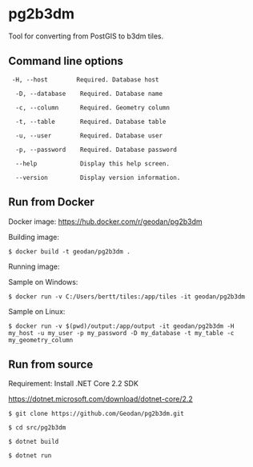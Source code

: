 # pg2b3dm

Tool for converting from PostGIS to b3dm tiles.

## Command line options

```
 -H, --host        Required. Database host

  -D, --database    Required. Database name

  -c, --column      Required. Geometry column

  -t, --table       Required. Database table

  -u, --user        Required. Database user

  -p, --password    Required. Database password

  --help            Display this help screen.

  --version         Display version information.
  ```

## Run from Docker

Docker image: https://hub.docker.com/r/geodan/pg2b3dm

Building image:

```
$ docker build -t geodan/pg2b3dm .
```

Running image:

Sample on Windows: 

```
$ docker run -v C:/Users/bertt/tiles:/app/tiles -it geodan/pg2b3dm
```

Sample on Linux:

```
$ docker run -v $(pwd)/output:/app/output -it geodan/pg2b3dm -H my_host -u my_user -p my_password -D my_database -t my_table -c my_geometry_column
```

## Run from source

Requirement: Install .NET Core 2.2 SDK 

https://dotnet.microsoft.com/download/dotnet-core/2.2

```
$ git clone https://github.com/Geodan/pg2b3dm.git

$ cd src/pg2b3dm

$ dotnet build

$ dotnet run

```